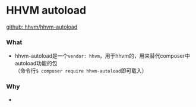 # HHVM autoload
[github: hhvm/hhvm-autoload](https://github.com/hhvm/hhvm-autoload)

### What  
- hhvm-autoload是一个`vendor: hhvm`，用于hhvm的，用来替代composer中autoload功能的包  
  （命令行`$ composer require hhvm-autoload`即可载入）  

### Why  
- 
